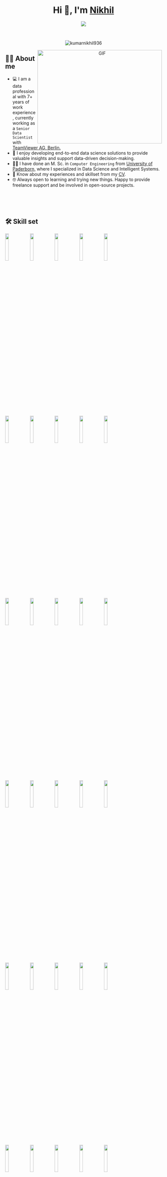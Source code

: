 <h1 align="center">Hi 👋, I'm <a href="https://www.linkedin.com/in/nikhil-kumar-jha/" target="blank">
Nikhil</a></h1>

<p align="center">
  <a href="https://github.com/DenverCoder1/readme-typing-svg"><img src="https://readme-typing-svg.herokuapp.com?lines=Senior+Data+Scientist+at+TeamViewer;Always%20open%20to%20learning%20new%20things&center=true&width=500&height=50"></a>
</p>

<br>

<p align="center"> 
	<img src="https://komarev.com/ghpvc/?username=kumarnikhil936&label=Profile%20views&color=0e75b6&style=plastic" alt="kumarnikhil936" /> 
	<a href = "https://commits.top/germany.html" target="_blank">
		<alt="kumarnikhil936" target="_blank"/> 
	</a>
</p>

<a target="_blank" align="center">
  <img align="right" top="500" height="300" width="400" alt="GIF" src="https://media.giphy.com/media/SWoSkN6DxTszqIKEqv/giphy.gif">
</a>

## :sassy_man:  About me
- :computer: I am a data professional with 7+ years of work experience, currently working as a `Senior Data Scientist` with <a href="https://www.teamviewer.com/en/" target="blank">TeamViewer AG, Berlin.</a> 
- 🔭 I enjoy developing end-to-end data science solutions to provide valuable insights and support data-driven decision-making.
- :student: I have done an M. Sc. in `Computer Engineering` from <a href="https://www.uni-paderborn.de/en/university/" target="blank">University of Paderborn,</a> where I specialized in Data Science and Intelligent Systems.
- 📄 Know about my experiences and skillset from my [CV](https://www.cakeresume.com/nikhil-kumar-jha).
- :nerd_face: Always open to learning and trying new things. Happy to provide freelance support and be involved in open-source projects.
<br />
<br />
<br />


## 🛠️ Skill set

<code><img width="15%" src="https://www.vectorlogo.zone/logos/python/python-ar21.svg"></code>
<code><img width="15%" src="https://www.vectorlogo.zone/logos/numpy/numpy-ar21.svg"></code>
<code><img width="15%" src="https://www.vectorlogo.zone/logos/pytorch/pytorch-ar21.svg"></code>
<code><img width="15%" src="https://www.vectorlogo.zone/logos/tensorflow/tensorflow-ar21.svg"></code>
<code><img width="15%" src="https://www.vectorlogo.zone/logos/opencv/opencv-ar21.svg"></code>
<br />
<code><img width="15%" src="https://www.vectorlogo.zone/logos/jupyter/jupyter-ar21.svg"></code>
<code><img width="15%" src="https://www.vectorlogo.zone/logos/plot_ly/plot_ly-ar21.svg"></code>
<code><img width="15%" src="https://www.vectorlogo.zone/logos/apache_spark/apache_spark-ar21.svg"></code>
<code><img width="15%" src="https://www.vectorlogo.zone/logos/dask/dask-ar21.svg"></code>
<code><img width="15%" src="https://www.vectorlogo.zone/logos/graphql/graphql-ar21.svg"></code>
<br />
<code><img width="15%" src="https://www.vectorlogo.zone/logos/docker/docker-ar21.svg"></code>
<code><img width="15%" src="https://www.vectorlogo.zone/logos/kubernetes/kubernetes-ar21.svg"></code>
<code><img width="15%" src="https://www.vectorlogo.zone/logos/pocoo_flask/pocoo_flask-ar21.svg"></code>
<code><img width="15%" src="https://www.vectorlogo.zone/logos/jenkins/jenkins-ar21.svg"></code>
<code><img width="15%" src="https://www.vectorlogo.zone/logos/travis-ci/travis-ci-ar21.svg"></code>
<br />
<code><img width="15%" src="https://www.vectorlogo.zone/logos/getpostman/getpostman-ar21.svg"></code>
<code><img width="15%" src="https://www.vectorlogo.zone/logos/atlassian_jira/atlassian_jira-ar21.svg"></code>
<code><img width="15%" src="https://www.vectorlogo.zone/logos/trello/trello-ar21.svg"></code>
<code><img width="15%" src="https://www.vectorlogo.zone/logos/visualstudio_code/visualstudio_code-ar21.svg"></code>
<code><img width="15%" src="https://www.vectorlogo.zone/logos/vim/vim-ar21.svg"></code>
<br />
<code><img width="15%" src="https://www.vectorlogo.zone/logos/amazon_aws/amazon_aws-ar21.svg"></code>
<code><img width="15%" src="https://www.vectorlogo.zone/logos/amazon_kinesis/amazon_kinesis-ar21.svg"></code>
<code><img width="15%" src="https://www.vectorlogo.zone/logos/amazon_ecs/amazon_ecs-ar21.svg"></code>
<code><img width="15%" src="https://www.vectorlogo.zone/logos/amazon_awslambda/amazon_awslambda-ar21.svg"></code>
<code><img width="15%" src="https://www.vectorlogo.zone/logos/amazon_elasticcontainer/amazon_elasticcontainer-ar21.svg"></code>
<br />
<code><img width="15%" src="https://www.vectorlogo.zone/logos/amazon_cloudformation/amazon_cloudformation-ar21.svg"></code>
<code><img width="15%" src="https://www.vectorlogo.zone/logos/amazon_cloudwatch/amazon_cloudwatch-ar21.svg"></code>
<code><img width="15%" src="https://www.vectorlogo.zone/logos/google_cloud/google_cloud-ar21.svg"></code>
<code><img width="15%" src="https://www.vectorlogo.zone/logos/google_analytics/google_analytics-ar21.svg"></code>
<code><img width="15%" src="https://www.vectorlogo.zone/logos/google_bigquery/google_bigquery-ar21.svg"></code>
<br />
<code><img width="15%" src="https://www.vectorlogo.zone/logos/mysql/mysql-ar21.svg"></code>
<code><img width="15%" src="https://www.vectorlogo.zone/logos/postgresql/postgresql-ar21.svg"></code>
<code><img width="15%" src="https://www.vectorlogo.zone/logos/kaggle/kaggle-ar21.svg"></code>
<code><img width="15%" src="https://www.vectorlogo.zone/logos/linux/linux-ar21.svg"></code>
<code><img width="15%" src="https://www.vectorlogo.zone/logos/git-scm/git-scm-ar21.svg"></code>
<br />
<br />
<br />


## <img src="https://media.giphy.com/media/iY8CRBdQXODJSCERIr/giphy.gif" width="30px"> Connect with me 🤝 
<p align="center">
	<a href="mailto:kumar.nikhil936@gmail.com"><img img src="https://img.shields.io/badge/gmail-%23EA4335.svg?style=plastic&logo=gmail&logoColor=white" alt="Gmail"/></a>
	<a href="https://github.com/kumarnikhil936"><img src="https://img.shields.io/badge/github-%23181717.svg?style=plastic&logo=github&logoColor=white" alt="GitHub"/></a>
	<a href="https://www.linkedin.com/in/nikhil-kumar-jha/"><img src="https://img.shields.io/badge/linkedin-%230A66C2.svg?style=plastic&logo=linkedin&logoColor=white" alt="LinkedIn"/></a>
	<a href="https://mobile.twitter.com/nikhilkumar_jha"><img src="https://img.shields.io/badge/twitter-%230A66C2.svg?style=plastic&logo=twitter&logoColor=white" alt="LinkedIn"/></a>
	<a href="https://stackoverflow.com/users/9074699/nikhil-k"><img src="https://img.shields.io/badge/stackoverflow-4EA5423.svg?style=plastic&logo=stackoverflow&logoColor=white" alt="LinkedIn"/></a>
	
	
</p>
<br />
<br />
<br />


## 🔥 Streak Stats
<p align="center"><img src="https://github-readme-streak-stats.herokuapp.com/?user=kumarnikhil936&theme=algolia" alt="kumarnikhil936" /></p>
<br />
<br />
<br />


## :trophy: Git profile Trophies
<p align="center"> <a href="https://github.com/ryo-ma/github-profile-trophy"><img src="https://github-profile-trophy.vercel.app/?username=kumarnikhil936&layout=compact&theme=algolia" alt="kumarnikhil936" /></a> </p>
<br />
<br />
<br />


## 📊 Github Stats
  <summary><b>💻 GitHub Profile Stats</b></summary>
  <br/>
  <p align="center">
    <a href="https://github.com/anuraghazra/github-readme-stats"><img alt="kumarnikhil936's Github Stats" src="https://github-readme-stats.vercel.app/api?username=kumarnikhil936&show_icons=true&count_private=true&theme=algolia" height="192px"/></a>
<br/>
  &nbsp;
	  <img src="https://github-readme-stats.vercel.app/api/top-langs?username=kumarnikhil936&langs_count=10&show_icons=true&locale=en&layout=compact&theme=algolia" alt="kumarnikhil936" height="192px"/>
  </p>
<br />
<br />
<br />

  <summary><b>⚡ Recent GitHub Activity</b></summary>
  <br/>
   <a href="https://github.com/kumarnikhil936"><img alt="kumarnikhil936's Activity Graph" src="https://activity-graph.herokuapp.com/graph?username=kumarnikhil936&custom_title=kumarnikhil936's%20Contribution%20Graph&theme=react-dark" /></a>
  <br/>
